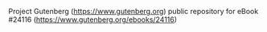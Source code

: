 Project Gutenberg (https://www.gutenberg.org) public repository for eBook #24116 (https://www.gutenberg.org/ebooks/24116)
